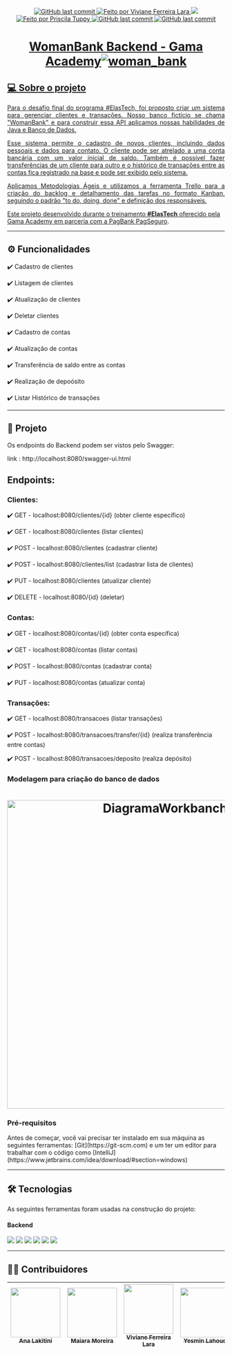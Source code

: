
<p align="center">
      <a href="https://github.com/ViFLara/cravoecanela_backend/commits/dev">
        <img alt="GitHub last commit" src="https://img.shields.io/badge/last%20commit-%20September%202022-yellow">
      </a>
      </a>
      <a href="https://github.com/ViFLara">
      <img alt="Feito por Viviane Ferreira Lara" src="https://img.shields.io/badge/feito%20por-ViFLara-yellow">
      </a>
      <img src="https://img.shields.io/badge/Status-Em%20Desenvolvimento-yellowgreen"/>
      <a href="https://github.com/PriscilaTuppy">
        <img alt="Feito por Priscila Tuppy" src="https://img.shields.io/badge/feito%20por-PriscilaTuppy-yellow">   
      <img alt="GitHub last commit" src="https://img.shields.io/badge/release%20date-%20September%202022-yellowgreen">
      <img alt="GitHub last commit" src="https://img.shields.io/badge/project%20-%20backend-yellowgreen">
</p>

# <h1 align="center">WomanBank Backend - Gama Academy![woman_bank](https://user-images.githubusercontent.com/32341930/203182355-5325de51-eeeb-45ed-ac9e-667f1d391784.png)</h1>



  ## 💻 Sobre o projeto
  
  <p align="justify"> Para o desafio final do programa #ElasTech, foi proposto criar um sistema para gerenciar clientes e transações. Nosso banco fictício se chama "WomanBank" e para construir essa API aplicamos nossas habilidades de Java e Banco de Dados. </p>
  <p align="justify"> Esse sistema permite o cadastro de novos clientes, incluindo dados pessoais e dados para contato. O cliente pode ser atrelado a uma conta bancária com um valor inicial de saldo. Também é possível fazer transferências de um cliente para outro e o histórico de transações entre as contas fica registrado na base e pode ser exibido pelo sistema. </p>
 <p align="justify"> Aplicamos Metodologias Ágeis e utilizamos a ferramenta Trello para a criação do backlog e detalhamento das tarefas no formato Kanban, seguindo o padrão "to do, doing, done" e definição dos responsáveis.
  
   Este projeto desenvolvido durante o treinamento **#ElasTech** oferecido pela [Gama Academy em parceria com a PagBank PagSeguro](https://www.youtube.com/watch?v=SozRQEsWDS4).</p>
  
  ---

  
  ## ⚙️ Funcionalidades
    
:heavy_check_mark: Cadastro de clientes

:heavy_check_mark: Listagem de clientes

:heavy_check_mark: Atualização de clientes

:heavy_check_mark: Deletar clientes

:heavy_check_mark: Cadastro de contas

:heavy_check_mark: Atualização de contas

:heavy_check_mark: Transferência de saldo entre as contas

:heavy_check_mark: Realização de depoósito

:heavy_check_mark: Listar Histórico de transações
  
  ---  
  
  ## 📝 Projeto
 
 Os endpoints do Backend podem ser vistos pelo Swagger:
  
  link : http://localhost:8080/swagger-ui.html
  
  ## Endpoints:
  ### Clientes:
  
  :heavy_check_mark: GET - localhost:8080/clientes/{id} (obter cliente específico)
  
  :heavy_check_mark: GET - localhost:8080/clientes (listar clientes)
  
  :heavy_check_mark: POST - localhost:8080/clientes (cadastrar cliente)
  
  :heavy_check_mark: POST - localhost:8080/clientes/list (cadastrar lista de clientes)
  
  :heavy_check_mark: PUT - localhost:8080/clientes (atualizar cliente)

  :heavy_check_mark: DELETE - localhost:8080/{id} (deletar)
  
  ### Contas:
  
  :heavy_check_mark: GET - localhost:8080/contas/{id} (obter conta específica)
  
  :heavy_check_mark: GET - localhost:8080/contas (listar contas)
  
  :heavy_check_mark: POST - localhost:8080/contas (cadastrar conta)
  
  :heavy_check_mark: PUT - localhost:8080/contas (atualizar conta)
  
  ### Transações:
  
  :heavy_check_mark: GET - localhost:8080/transacoes (listar transações)
  
  :heavy_check_mark: POST - localhost:8080/transacoes/transfer/{id} (realiza transferência entre contas)
  
  :heavy_check_mark: POST - localhost:8080/transacoes/deposito (realiza depósito)
  
  


 ### Modelagem para criação do banco de dados
# <h1 align="center"> <img width="715" alt="DiagramaWorkbanch" src="https://user-images.githubusercontent.com/32341930/203400183-d94ae3e8-fabc-4a3a-96a3-be827913985b.png"></h1>

 ### Pré-requisitos
  <p> Antes de começar, você vai precisar ter instalado em sua máquina as seguintes ferramentas:
  [Git](https://git-scm.com) e um ter um editor para trabalhar com o código como [IntelliJ](https://www.jetbrains.com/idea/download/#section=windows) </p>
 
 ---
 
## 🛠 Tecnologias
  
  As seguintes ferramentas foram usadas na construção do projeto:
  #### **Backend**
  
<img src="https://img.shields.io/badge/Java 17-cd0000?style=for-the-badge&logo=java&logoColor=white"/>
<img src="https://img.shields.io/badge/Spring Boot-97d96b?style=for-the-badge&logo=Spring Boot&logoColor=white"/>
<img src="https://img.shields.io/badge/apache_maven-AC2246?style=for-the-badge&logo=apachemaven&logoColor=white"/>
<img src="https://img.shields.io/badge/MySQL-005C84?style=for-the-badge&logo=mysql&logoColor=white" />
<img src="https://img.shields.io/badge/Swagger-85EA2D?style=for-the-badge&logo=Swagger&logoColor=white"/>
<img src="https://img.shields.io/badge/Trello-0052CC?style=for-the-badge&logo=trello&logoColor=white"/>
    
---  
## 👨‍💻 Contribuidores 


| [<img src="https://avatars.githubusercontent.com/u/60799028?v=4" width=115><br><sub>Ana Lakitini</sub>](https://github.com/analakitini) | [<img src="https://avatars.githubusercontent.com/u/60753347?s=96&v=4" width=115><br><sub>Maiara Moreira</sub>](https://github.com/maiara27) | [<img src="https://avatars.githubusercontent.com/u/46038257?v=4" width=115><br><sub>Viviane Ferreira Lara</sub>](https://github.com/ViFLara)| [<img src="https://avatars.githubusercontent.com/u/32341930?v=4" width=115><br><sub>Yesmin Lahoud</sub>](https://github.com/yesminmarie)|
| :---: | :---: | :---: |:---: |
